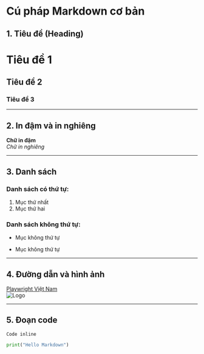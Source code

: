 # Cú pháp Markdown cơ bản

## 1. Tiêu đề (Heading)

# Tiêu đề 1  
## Tiêu đề 2  
### Tiêu đề 3  

---

## 2. In đậm và in nghiêng
**Chữ in đậm**  
*Chữ in nghiêng*  

---

## 3. Danh sách

### Danh sách có thứ tự:
1. Mục thứ nhất
2. Mục thứ hai

### Danh sách không thứ tự:
- Mục không thứ tự
* Mục không thứ tự

---

## 4. Đường dẫn và hình ảnh
[Playwright Việt Nam](https://playwrightvn.com)  
![Logo](https://example.com/image.jpg)

---

## 5. Đoạn code

`Code inline`  

```python
print("Hello Markdown")
